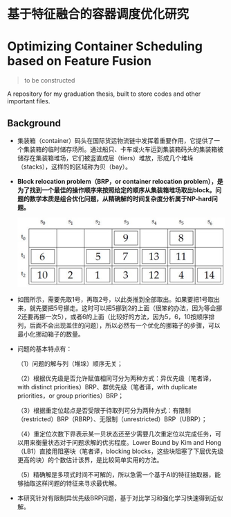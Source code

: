 # 基于特征融合的容器调度优化研究
# Optimizing Container Scheduling based on Feature Fusion

> to be constructed

A repository for my graduation thesis, built to store codes and other important files.

## Background
- 集装箱（container）码头在国际货运物流链中发挥着重要作用，它提供了一个集装箱的临时储存场所。通过船只、卡车或火车运到集装箱码头的集装箱被储存在集装箱堆场，它们被竖直成层（tiers）堆放，形成几个堆垛（stacks），这样的的区域称为贝（bay）。

- **Block relocation problem（BRP，or container relocation problem），是为了找到一个最佳的操作顺序来按照给定的顺序从集装箱堆场取出block。问题的数学本质是组合优化问题，从精确解的时间复杂度分析属于NP-hard问题。**

  ![background.1](background.1.jpg)

- 如图所示，需要先取1号，再取2号，以此类推到全部取出。如果要把1号取出来，就先要把5号挪走。这时可以把5挪到2的上面（很笨的办法，因为等会挪2还要再挪一次5），或者6的上面（比较好的方法，因为5，6，10按顺序排列，后面不会出现盖住的问题），所以必然有一个优化的挪箱子的步骤，可以最小化挪动箱子的数量。

- 问题的基本特点有：

  （1）问题的解与列（堆垛）顺序无关；

  （2）根据优先级是否允许赋值相同可分为两种方式：异优先级（笔者译，with distinct priorities）BRP、群优先级（笔者译，with duplicate priorities，or group priorities）BRP；

  （3）根据重定位起点是否受限于待取列可分为两种方式：有限制（restricted）BRP（RBRP）、无限制（unrestricted）BRP（UBRP）；

  （4）重定位次数下界表示某一贝状态还至少需要几次重定位以完成任务，可以用来衡量状态对于问题求解的优劣程度。Lower Bound by Kim and Hong（LB1）直接用阻塞块（笔者译，blocking blocks，这些块阻塞了下层优先级更高的块）的个数估计该界，是比较简单实用的方法。

  （5）精确解是多项式时间不可解的，所以急需一个基于AI的特征抽取器，能够抽取这样问题的特征来寻求最优解。

- 本研究针对有限制异优先级BRP问题，基于对比学习和强化学习快速得到近似解。
